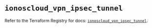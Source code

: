 # `ionoscloud_vpn_ipsec_tunnel`

Refer to the Terraform Registry for docs: [`ionoscloud_vpn_ipsec_tunnel`](https://registry.terraform.io/providers/ionos-cloud/ionoscloud/6.7.7/docs/resources/vpn_ipsec_tunnel).
